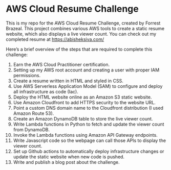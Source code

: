 # AWS Cloud Resume Challenge

This is my repo for the AWS Cloud Resume Challenge, created by Forrest Brazeal. This project combines various AWS tools to create a static resume website, which also displays a live viewer count. You can check out my completed resume at https://abisheksiva.com/

Here’s a brief overview of the steps that are required to complete this challenge:
1. Earn the AWS Cloud Practitioner certification.
2. Setting up my AWS root account and creating a user with proper IAM permissions.
3. Create a resume written in HTML and styled in CSS.
4. Use AWS Serverless Application Model (SAM) to configure and deploy all infrastructure as code (Iac).
5. Deploy the HTML website online as an Amazon S3 static website.
6. Use Amazon Cloudfront to add HTTPS security to the website URL.
7. Point a custom DNS domain name to the Cloudfront distribution (I used Amazon Route 53).
8. Create an Amazon DynamoDB table to store the live viewer count.
9. Write Lambda functions in Python to fetch and update the viewer count from DynamoDB.
10. Invoke the Lambda functions using Amazon API Gateway endpoints.
11. Write Javascript code so the webpage can call those APIs to display the viewer count.
12. Set up Github actions to automatically deploy infrastructure changes or update the static website when new code is pushed.
13. Write and publish a blog post about the challenge.
